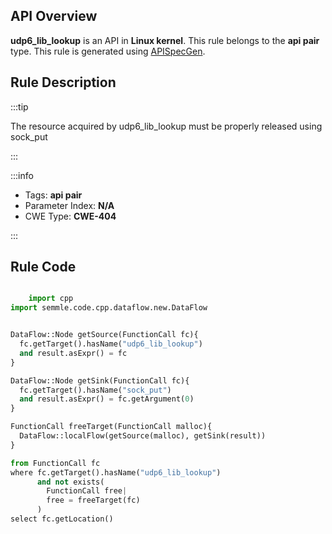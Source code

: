 ---
---


## API Overview
**udp6_lib_lookup** is an API in **Linux kernel**. This rule belongs to the **api pair** type. This rule is generated using [APISpecGen](../../tools/APISpecGen).
## Rule Description

:::tip

The resource acquired by udp6_lib_lookup must be properly released using sock_put

:::

:::info

- Tags: **api pair**
- Parameter Index: **N/A**
- CWE Type: **CWE-404**

:::

## Rule Code
```python

    import cpp
import semmle.code.cpp.dataflow.new.DataFlow


DataFlow::Node getSource(FunctionCall fc){
  fc.getTarget().hasName("udp6_lib_lookup")
  and result.asExpr() = fc
}

DataFlow::Node getSink(FunctionCall fc){
  fc.getTarget().hasName("sock_put")
  and result.asExpr() = fc.getArgument(0)
}

FunctionCall freeTarget(FunctionCall malloc){
  DataFlow::localFlow(getSource(malloc), getSink(result))
}

from FunctionCall fc
where fc.getTarget().hasName("udp6_lib_lookup")
      and not exists(
        FunctionCall free| 
        free = freeTarget(fc)
      )
select fc.getLocation()

    
```